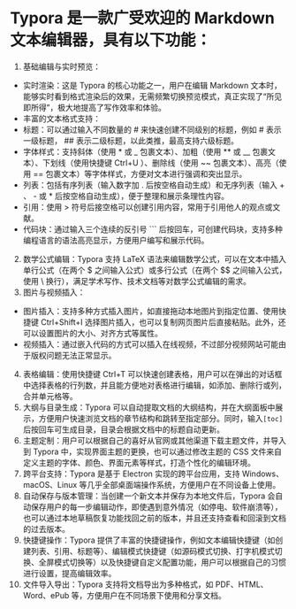 # Typora 是一款广受欢迎的 Markdown 文本编辑器，具有以下功能：

1. 基础编辑与实时预览：
- 实时渲染：这是 Typora 的核心功能之一，用户在编辑 Markdown 文本时，能够实时看到格式渲染后的效果，无需频繁切换预览模式，真正实现了“所见即所得”，极大地提高了写作效率和体验。
- 丰富的文本格式支持：
- 标题：可以通过输入不同数量的  #  来快速创建不同级别的标题，例如  #  表示一级标题，  ##  表示二级标题，以此类推，最高支持六级标题。
- 字体样式：支持斜体（使用  *  或  _  包裹文本）、加粗（使用  **  或  __  包裹文本）、下划线（使用快捷键  Ctrl+U ）、删除线（使用  ~~  包裹文本）、高亮（使用  ==  包裹文本）等字体样式，方便对文本进行强调和突出显示。
- 列表：包括有序列表（输入数字加  .  后按空格自动生成）和无序列表（输入  + 、 -  或  *  后按空格自动生成），便于整理和展示条理性内容。
- 引用：使用  >  符号后接空格可以创建引用内容，常用于引用他人的观点或文献。
- 代码块：通过输入三个连续的反引号 ``` 后按回车，可创建代码块，支持多种编程语言的语法高亮显示，方便用户编写和展示代码。
2. 数学公式编辑：Typora 支持 LaTeX 语法来编辑数学公式，可以在文本中插入单行公式（在两个  $  之间输入公式）或多行公式（在两个  $$  之间输入公式，使用  \\  换行），满足学术写作、技术文档等对数学公式编辑的需求。
3. 图片与视频插入：
- 图片插入：支持多种方式插入图片，如直接拖动本地图片到指定位置、使用快捷键  Ctrl+Shift+I  选择图片插入，也可以复制网页图片后直接粘贴。此外，还可以设置图片的大小、对齐方式等属性。
- 视频插入：通过嵌入代码的方式可以插入在线视频，不过部分视频网站可能由于版权问题无法正常显示。
4. 表格编辑：使用快捷键  Ctrl+T  可以快速创建表格，用户可以在弹出的对话框中选择表格的行列数，并且能方便地对表格进行编辑，如添加、删除行或列，合并单元格等。
5. 大纲与目录生成：Typora 可以自动提取文档的大纲结构，并在大纲面板中展示，方便用户快速浏览文档的章节结构和跳转至指定部分。同时，输入`[toc]`后按回车可生成目录，目录会根据文档中的标题自动更新。
6. 主题定制：用户可以根据自己的喜好从官网或其他渠道下载主题文件，并导入到 Typora 中，实现界面主题的更换，也可以通过修改主题的 CSS 文件来自定义主题的字体、颜色、界面元素等样式，打造个性化的编辑环境。
7. 跨平台支持：Typora 是基于 Electron 实现的跨平台应用，支持 Windows、macOS、Linux 等几乎全部桌面端操作系统，方便用户在不同设备上使用。
8. 自动保存与版本管理：当创建一个新文本并保存为本地文件后，Typora 会自动保存用户的每一步编辑动作，即使遇到意外情况（如停电、软件崩溃等），也可以通过本地草稿恢复功能找回之前的版本，并且还支持查看和回滚到文档的过去版本。
9. 快捷键操作：Typora 提供了丰富的快捷键操作，例如文本编辑快捷键（如创建列表、引用、标题等）、编辑模式快捷键（如源码模式切换、打字机模式切换、全屏模式切换等）以及快捷键自定义配置功能，用户可以根据自己的习惯进行设置，提高编辑效率。
10. 文件导入导出：Typora 支持将文档导出为多种格式，如 PDF、HTML、Word、ePub 等，方便用户在不同场景下使用和分享文档。